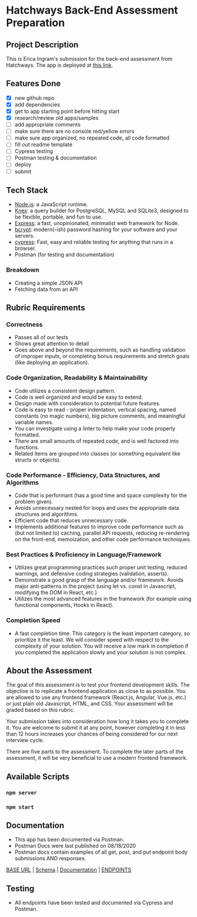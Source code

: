 # Hatchways Back-End Assessment Preparation

## Project Description

This is Erica Ingram's submission for the back-end assessment from Hatchways.  The app is deployed at [this link](https://hatchways-betest.herokuapp.com/api).

## Features Done

- [X] new github repo
- [X] add dependencies
- [X] get to app starting point before hitting start
- [X] research/review old apps/samples
- [ ] add appropriate comments
- [ ] make sure there are no console red/yellow errors
- [ ] make sure app organized, no repeated code, all code formatted
- [ ] fill out readme template
- [ ] Cypress testing
- [ ] Postman testing & documentation
- [ ] deploy
- [ ] submit

## Tech Stack

- [Node.js](https://github.com/nodejs/node):  a JavaScript runtime.
- [Knex](https://github.com/knex/knex):  a query builder for PostgreSQL, MySQL and SQLite3, designed to be flexible, portable, and fun to use.
- [Express](https://github.com/expressjs/express):  a fast, unopinionated, minimalist web framework for Node.
- [bcrypt](https://github.com/pyca/bcrypt/):  modern(-ish) password hashing for your software and your servers.
- [cypress](https://www.cypress.io):  Fast, easy and reliable testing for anything that runs in a browser.
- Postman (for testing and documentation)

### Breakdown

- Creating a simple JSON API
- Fetching data from an API

## Rubric Requirements

### Correctness

- Passes all of our tests
- Shows great attention to detail
- Goes above and beyond the requirements, such as handling validation of improper inputs, or completing bonus requirements and stretch goals (like deploying an application).

### Code Organization, Readability & Maintainability

- Code utilizes a consistent design pattern.
- Code is well organized and would be easy to extend.
- Design made with consideration to potential future features.
- Code is easy to read - proper indentation, vertical spacing, named constants (no magic numbers), big picture comments, and meaningful variable names.
- You can investigate using a linter to help make your code properly formatted.
- There are small amounts of repeated code, and is well factored into functions.
- Related items are grouped into classes (or something equivalent like structs or objects).

### Code Performance - Efficiency, Data Structures, and Algorithms

- Code that is performant (has a good time and space complexity for the problem given).
- Avoids unnecessary nested for loops and uses the appropriate data structures and algorithms.
- Efficient code that reduces unnecessary code.
- Implements additional features to improve code performance such as (but not limited to) caching, parallel API requests, reducing re-rendering on the front-end, memoization, and other code performance techniques.

### Best Practices & Proficiency in Language/Framework

- Utilizes great programming practices such proper unit testing, reduced warnings, and defensive coding strategies (validation, asserts).
- Demonstrate a good grasp of the language and/or framework. Avoids major anti-patterns in the project (using let vs. const in Javascript, modifying the DOM in React, etc.)
- Utilizes the most advanced features in the framework (for example using functional components, Hooks in React).

### Completion Speed

- A fast completion time. This category is the least important category, so prioritize it the least. We will consider speed with respect to the complexity of your solution. You will receive a low mark in completion if you completed the application slowly and your solution is not complex.

## About the Assessment

The goal of this assessment is to test your frontend development skills. The objective is to replicate a frontend application as close to as possible. You are allowed to use any frontend framework (React.js, Angular, Vue.js, etc.) or just plain old Javascript, HTML, and CSS. Your assessment will be graded based on this rubric.

Your submission takes into consideration how long it takes you to complete it. You are welcome to submit it at any point, however completing it in less than 12 hours increases your chances of being considered for our next interview cycle.

There are five parts to the assessment.  To complete the later parts of the assessment, it will be very beneficial to use a modern frontend framework.

## Available Scripts

### `npm server`

### `npm start`

## Documentation

- This app has been documented via Postman.
- Postman Docs were last published on 08/18/2020
- Postman docs contain examples of all get, post, and put endpoint body submissions AND responses.

[BASE URL](https://hatchways-betest.herokuapp.com/api)   |   [Schema]()   |   [Documentation]()   |   [ENDPOINTS]()

## Testing

- All endpoints have been tested and documented via Cypress and Postman.
